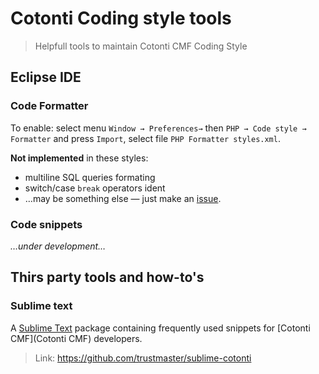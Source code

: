 # Cotonti Coding style tools

> Helpfull tools to maintain Cotonti CMF Coding Style

## Eclipse IDE

### Code Formatter

To enable: select menu `Window → Preferences→` then `PHP → Code style → Formatter` and press `Import`, select file `PHP Formatter styles.xml`. 

**Not implemented** in these styles:
 * multiline SQL queries formating
 * switch/case `break` operators ident
 * …may be something else — just make an [issue](https://github.com/macik/cotonti-coding_style/issues/new).

### Code snippets

  *…under development…*

## Thirs party tools and how-to's

### Sublime text

A [Sublime Text](http://www.sublimetext.com/) package containing frequently used snippets for [Cotonti CMF](Cotonti CMF) developers.

 > Link: https://github.com/trustmaster/sublime-cotonti
